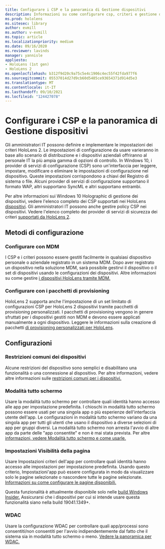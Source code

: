 ```yaml
---
title: Configurare i CSP e la panoramica di Gestione dispositivi
description: Informazioni su come configurare csp, criteri e gestione dei dispositivi usando la gestione dei dispositivi mobili e i pacchetti di provisioning.
ms.prod: hololens
ms.sitesec: library
author: evmill
ms.author: v-evmill
ms.topic: article
ms.localizationpriority: medium
ms.date: 09/16/2020
ms.reviewer: lavinds
manager: yannisle
appliesto:
- HoloLens (1st gen)
- HoloLens 2
ms.openlocfilehash: b312f9d20c9a75c5e4c1906c4ec55f42fda977f6
ms.sourcegitcommit: 05537014d27d9cb60d5485ce93654371d914d5e3
ms.translationtype: MT
ms.contentlocale: it-IT
ms.lasthandoff: 09/10/2021
ms.locfileid: "124427078"
---
```

# <a name="configure-csps-and-device-management-overview"></a>Configurare i CSP e la panoramica di Gestione dispositivi

Gli amministratori IT possono definire e implementare le impostazioni dei criteri HoloLens 2. Le impostazioni di configurazione da usare varieranno in base allo scenario di distribuzione e i dispositivi aziendali offriranno al personale IT la più ampia gamma di opzioni di controllo. In Windows 10, i provider di servizi di configurazione (CSP) sono un'interfaccia per leggere, impostare, modificare o eliminare le impostazioni di configurazione nel dispositivo. Queste impostazioni corrispondono a chiavi del Registro di sistema o file. Alcuni provider di servizi di configurazione supportano il formato WAP, altri supportano SyncML e altri supportano entrambi.

Per altre informazioni sui Windows 10 Holographic di gestione dei dispositivi, vedere l'elenco completo dei CSP supportati nei HoloLens [dispositivi](/windows/client-management/mdm/configuration-service-provider-reference#hololens).
Gli amministratori IT possono anche gestire policy CSP nei dispositivi. Vedere l'elenco completo dei provider di servizi di sicurezza dei criteri [supportati da HoloLens 2](/windows/client-management/mdm/policy-csps-supported-by-hololens2).

## <a name="configuration-methods"></a>Metodi di configurazione

### <a name="configure-with-mdm"></a>Configurare con MDM

I CSP e i criteri possono essere gestiti facilmente in qualsiasi dispositivo personale o aziendale registrato in un sistema MDM. Dopo aver registrato un dispositivo nella soluzione MDM, sarà possibile gestirvi il dispositivo o il set di dispositivi usando le configurazioni dei dispositivi. Altre informazioni su come gestire [i dispositivi HoloLens tramite MDM.](hololens-mdm-configure.md)

### <a name="configure-with-provisioning-packages"></a>Configurare con i pacchetti di provisioning

HoloLens 2 supporta anche l'impostazione di un set limitato di configurazioni CSP per HoloLens 2 dispositivi tramite pacchetti di provisioning personalizzati. I pacchetti di provisioning vengono in genere sfruttati per i dispositivi gestiti non MDM e devono essere applicati manualmente a ogni dispositivo. Leggere le informazioni sulla creazione di pacchetti [di provisioning personalizzati per HoloLens](hololens-provisioning.md).

## <a name="configurations"></a>Configurazioni

### <a name="common-device-restrictions"></a>Restrizioni comuni dei dispositivi

Alcune restrizioni del dispositivo sono semplici e disabilitano una funzionalità o una connessione al dispositivo. Per altre informazioni, vedere altre informazioni sulle [restrizioni comuni per i dispositivi.](hololens-common-device-restrictions.md)

### <a name="kiosk-modes"></a>Modalità tutto schermo

Usare la modalità tutto schermo per controllare quali identità hanno accesso alle app per impostazione predefinita. I chioschi in modalità tutto schermo possono essere usati per una singola app o più esperienze dell'interfaccia utente dell'app. Le configurazioni in modalità tutto schermo variano da una singola app per tutti gli utenti che usano il dispositivo a diverse selezioni di app per gruppi diversi. La modalità tutto schermo non arresta l'avvio di altre app da parte delle "app consentite" e non è mai stata prevista. Per altre [informazioni, vedere Modalità tutto schermo e come usarle.](hololens-kiosk.md)

### <a name="settings-page-visibility"></a>Impostazioni Visibilità della pagina

Usare Impostazioni criteri dell'app per controllare quali identità hanno accesso alle impostazioni per impostazione predefinita. Usando questo criterio, Impostazioni'app può essere configurata in modo da visualizzare solo le pagine selezionate o nascondere tutte le pagine selezionate. [Informazioni su come configurare le pagine disponibili.](settings-uri-list.md)

Questa funzionalità è attualmente disponibile solo nelle [build Windows Insider.](hololens-insider.md) Assicurarsi che i dispositivi per cui si intende usare questa funzionalità siano nella build 19041.1349+.

### <a name="wdac"></a>WDAC

Usare la configurazione WDAC per controllare quali app/processi sono consentiti/non consentiti per l'avvio indipendentemente dal fatto che il sistema sia in modalità tutto schermo o meno.
[Vedere la panoramica per WDAC.](windows-defender-application-control-wdac.md)
